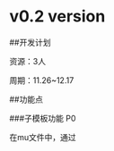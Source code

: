 # v0.2 **version**

##开发计划

资源：3人

周期：11.26~12.17


##功能点

###子模板功能 P0

在mu文件中，通过<template />标签可以设置多个模板，通过id，可以获取对应的模板。当不存在<template />标签时，整个mu文件被认为是一个模板。

###多个视图独立渲染功能 P0

一个APP（Controller）可以对应多个View，这些多个View互相独立，且可以通过被独立渲染。

###Template和Model的绑定 P1

分拆现有View和Component中的Data，成为独立的Model对象。并和Template绑定。

###应用间参数传递 P1

* `GET`-通过在hash后面增加!a=b&c=d的方式。
* `POST`-记录sessionStorage中，并维护一个hash->object的键值对来管理post数据。

###支持非webapp的开发 P1

提供非webapp的APP（Controller）管理器，来支持非webapp的开发。

###优化APP的导航功能 P2

优化go/forward/backward功能。

##问题？

###需要规范组件的细粒度

会遇到如下一些问题

* 组件实例化太多。增加管理成本。
* 组件渲染在模板解析之后，有点拖沓。

不应该所有视觉元素都应该被制作成组件，需要规范组件的开发。

###MVVM探讨

* MVVM的框架：knockout，emberjs，win8 js……
* MVVM是否真的时候我们的框架？只要能解决我们的开发问题，MV whatever都可以。

###怎样做测试

* 单元测试：Node端的测试框架（Mocha）；Seajs新版本中，有加入jsmin的计划。
* 压力测试：内存？CPU？FPS？这些技术参数，需要浏览器插件支持，那么移动端的测试应该如何进行？

###组件的build是否可以简化

组件的build需要经过comp build和spm build两部，是否可以整合到spm中？
spm中是否能支持中间件的开发？

###CSS框架

CSS框架应该是和MIX JS框架并行的一个项目，参考bootstrap的CSS框架，来完成拥有扩展性的base css框架。基于base可以创建各种风格的skin。

![会议讨论草稿](images/v0_2_img1.jpg)